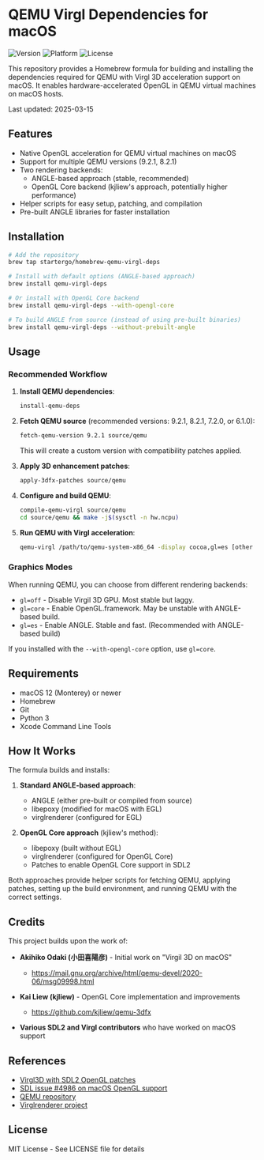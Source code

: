 # QEMU Virgl Dependencies for macOS

![Version](https://img.shields.io/badge/version-20250315.1-blue)
![Platform](https://img.shields.io/badge/platform-macOS-lightgrey)
![License](https://img.shields.io/badge/license-MIT-green)

This repository provides a Homebrew formula for building and installing the dependencies required for QEMU with Virgl 3D acceleration support on macOS. It enables hardware-accelerated OpenGL in QEMU virtual machines on macOS hosts.

Last updated: 2025-03-15

## Features

- Native OpenGL acceleration for QEMU virtual machines on macOS
- Support for multiple QEMU versions (9.2.1, 8.2.1)
- Two rendering backends:
  - ANGLE-based approach (stable, recommended)
  - OpenGL Core backend (kjliew's approach, potentially higher performance)
- Helper scripts for easy setup, patching, and compilation
- Pre-built ANGLE libraries for faster installation

## Installation

```bash
# Add the repository
brew tap startergo/homebrew-qemu-virgl-deps

# Install with default options (ANGLE-based approach)
brew install qemu-virgl-deps

# Or install with OpenGL Core backend
brew install qemu-virgl-deps --with-opengl-core

# To build ANGLE from source (instead of using pre-built binaries)
brew install qemu-virgl-deps --without-prebuilt-angle
```

## Usage

### Recommended Workflow

1. **Install QEMU dependencies**:
   ```bash
   install-qemu-deps
   ```

2. **Fetch QEMU source** (recommended versions: 9.2.1, 8.2.1, 7.2.0, or 6.1.0):
   ```bash
   fetch-qemu-version 9.2.1 source/qemu
   ```
   
   This will create a custom version with compatibility patches applied.

3. **Apply 3D enhancement patches**:
   ```bash
   apply-3dfx-patches source/qemu
   ```

4. **Configure and build QEMU**:
   ```bash
   compile-qemu-virgl source/qemu
   cd source/qemu && make -j$(sysctl -n hw.ncpu)
   ```

5. **Run QEMU with Virgl acceleration**:
   ```bash
   qemu-virgl /path/to/qemu-system-x86_64 -display cocoa,gl=es [other options]
   ```

### Graphics Modes

When running QEMU, you can choose from different rendering backends:

- `gl=off` - Disable Virgil 3D GPU. Most stable but laggy.
- `gl=core` - Enable OpenGL.framework. May be unstable with ANGLE-based build.
- `gl=es` - Enable ANGLE. Stable and fast. (Recommended with ANGLE-based build)

If you installed with the `--with-opengl-core` option, use `gl=core`.

## Requirements

- macOS 12 (Monterey) or newer
- Homebrew
- Git
- Python 3
- Xcode Command Line Tools

## How It Works

The formula builds and installs:

1. **Standard ANGLE-based approach**:
   - ANGLE (either pre-built or compiled from source)
   - libepoxy (modified for macOS with EGL)
   - virglrenderer (configured for EGL)

2. **OpenGL Core approach** (kjliew's method):
   - libepoxy (built without EGL)
   - virglrenderer (configured for OpenGL Core)
   - Patches to enable OpenGL Core support in SDL2

Both approaches provide helper scripts for fetching QEMU, applying patches, setting up the build environment, and running QEMU with the correct settings.

## Credits

This project builds upon the work of:

- **Akihiko Odaki (小田喜陽彦)** - Initial work on "Virgil 3D on macOS"
  - https://mail.gnu.org/archive/html/qemu-devel/2020-06/msg09998.html

- **Kai Liew (kjliew)** - OpenGL Core implementation and improvements
  - https://github.com/kjliew/qemu-3dfx

- **Various SDL2 and Virgl contributors** who have worked on macOS support

## References

- [Virgl3D with SDL2 OpenGL patches](https://github.com/kjliew/qemu-3dfx/tree/master/virgil3d)
- [SDL issue #4986 on macOS OpenGL support](https://github.com/libsdl-org/SDL/issues/4986)
- [QEMU repository](https://github.com/qemu/qemu)
- [Virglrenderer project](https://gitlab.freedesktop.org/virgl/virglrenderer)

## License

MIT License - See LICENSE file for details
